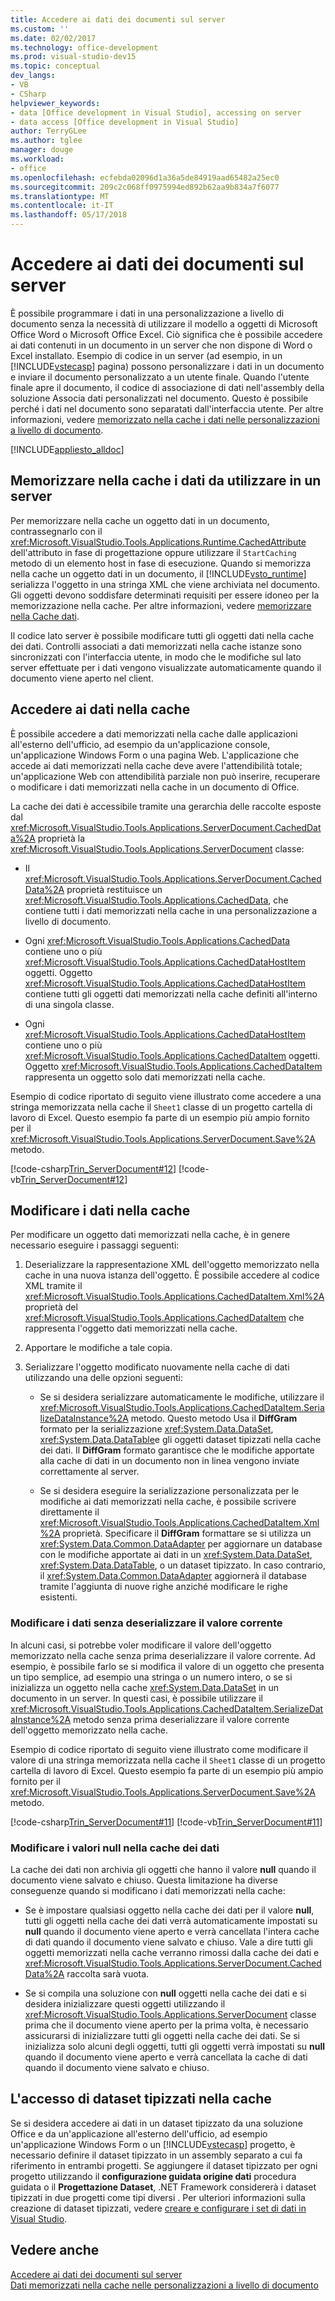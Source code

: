 ```yaml
---
title: Accedere ai dati dei documenti sul server
ms.custom: ''
ms.date: 02/02/2017
ms.technology: office-development
ms.prod: visual-studio-dev15
ms.topic: conceptual
dev_langs:
- VB
- CSharp
helpviewer_keywords:
- data [Office development in Visual Studio], accessing on server
- data access [Office development in Visual Studio]
author: TerryGLee
ms.author: tglee
manager: douge
ms.workload:
- office
ms.openlocfilehash: ecfebda02096d1a36a5de84919aad65482a25ec0
ms.sourcegitcommit: 209c2c068ff0975994ed892b62aa9b834a7f6077
ms.translationtype: MT
ms.contentlocale: it-IT
ms.lasthandoff: 05/17/2018
---
```

# <a name="access-data-in-documents-on-the-server"></a>Accedere ai dati dei documenti sul server
  È possibile programmare i dati in una personalizzazione a livello di documento senza la necessità di utilizzare il modello a oggetti di Microsoft Office Word o Microsoft Office Excel. Ciò significa che è possibile accedere ai dati contenuti in un documento in un server che non dispone di Word o Excel installato. Esempio di codice in un server (ad esempio, in un [!INCLUDE[vstecasp](../sharepoint/includes/vstecasp-md.md)] pagina) possono personalizzare i dati in un documento e inviare il documento personalizzato a un utente finale. Quando l'utente finale apre il documento, il codice di associazione di dati nell'assembly della soluzione Associa dati personalizzati nel documento. Questo è possibile perché i dati nel documento sono separatati dall'interfaccia utente. Per altre informazioni, vedere [memorizzato nella cache i dati nelle personalizzazioni a livello di documento](../vsto/cached-data-in-document-level-customizations.md).  

 [!INCLUDE[appliesto_alldoc](../vsto/includes/appliesto-alldoc-md.md)]  

## <a name="cache-data-for-use-on-a-server"></a>Memorizzare nella cache i dati da utilizzare in un server  
 Per memorizzare nella cache un oggetto dati in un documento, contrassegnarlo con il <xref:Microsoft.VisualStudio.Tools.Applications.Runtime.CachedAttribute> dell'attributo in fase di progettazione oppure utilizzare il `StartCaching` metodo di un elemento host in fase di esecuzione. Quando si memorizza nella cache un oggetto dati in un documento, il [!INCLUDE[vsto_runtime](../vsto/includes/vsto-runtime-md.md)] serializza l'oggetto in una stringa XML che viene archiviata nel documento. Gli oggetti devono soddisfare determinati requisiti per essere idoneo per la memorizzazione nella cache. Per altre informazioni, vedere [memorizzare nella Cache dati](../vsto/caching-data.md).  

 Il codice lato server è possibile modificare tutti gli oggetti dati nella cache dei dati. Controlli associati a dati memorizzati nella cache istanze sono sincronizzati con l'interfaccia utente, in modo che le modifiche sul lato server effettuate per i dati vengono visualizzate automaticamente quando il documento viene aperto nel client.  

## <a name="access-data-in-the-cache"></a>Accedere ai dati nella cache  
 È possibile accedere a dati memorizzati nella cache dalle applicazioni all'esterno dell'ufficio, ad esempio da un'applicazione console, un'applicazione Windows Form o una pagina Web. L'applicazione che accede ai dati memorizzati nella cache deve avere l'attendibilità totale; un'applicazione Web con attendibilità parziale non può inserire, recuperare o modificare i dati memorizzati nella cache in un documento di Office.  

 La cache dei dati è accessibile tramite una gerarchia delle raccolte esposte dal <xref:Microsoft.VisualStudio.Tools.Applications.ServerDocument.CachedData%2A> proprietà la <xref:Microsoft.VisualStudio.Tools.Applications.ServerDocument> classe:  

-   Il <xref:Microsoft.VisualStudio.Tools.Applications.ServerDocument.CachedData%2A> proprietà restituisce un <xref:Microsoft.VisualStudio.Tools.Applications.CachedData>, che contiene tutti i dati memorizzati nella cache in una personalizzazione a livello di documento.  

-   Ogni <xref:Microsoft.VisualStudio.Tools.Applications.CachedData> contiene uno o più <xref:Microsoft.VisualStudio.Tools.Applications.CachedDataHostItem> oggetti. Oggetto <xref:Microsoft.VisualStudio.Tools.Applications.CachedDataHostItem> contiene tutti gli oggetti dati memorizzati nella cache definiti all'interno di una singola classe.  

-   Ogni <xref:Microsoft.VisualStudio.Tools.Applications.CachedDataHostItem> contiene uno o più <xref:Microsoft.VisualStudio.Tools.Applications.CachedDataItem> oggetti. Oggetto <xref:Microsoft.VisualStudio.Tools.Applications.CachedDataItem> rappresenta un oggetto solo dati memorizzati nella cache.  

 Esempio di codice riportato di seguito viene illustrato come accedere a una stringa memorizzata nella cache il `Sheet1` classe di un progetto cartella di lavoro di Excel. Questo esempio fa parte di un esempio più ampio fornito per il <xref:Microsoft.VisualStudio.Tools.Applications.ServerDocument.Save%2A> metodo.  

 [!code-csharp[Trin_ServerDocument#12](../vsto/codesnippet/CSharp/Trin_ServerDocument/Form1.cs#12)]
 [!code-vb[Trin_ServerDocument#12](../vsto/codesnippet/VisualBasic/Trin_ServerDocument/Form1.vb#12)]  

## <a name="modify-data-in-the-cache"></a>Modificare i dati nella cache  
 Per modificare un oggetto dati memorizzati nella cache, è in genere necessario eseguire i passaggi seguenti:  

1.  Deserializzare la rappresentazione XML dell'oggetto memorizzato nella cache in una nuova istanza dell'oggetto. È possibile accedere al codice XML tramite il <xref:Microsoft.VisualStudio.Tools.Applications.CachedDataItem.Xml%2A> proprietà del <xref:Microsoft.VisualStudio.Tools.Applications.CachedDataItem> che rappresenta l'oggetto dati memorizzati nella cache.  

2.  Apportare le modifiche a tale copia.  

3.  Serializzare l'oggetto modificato nuovamente nella cache di dati utilizzando una delle opzioni seguenti:  

    -   Se si desidera serializzare automaticamente le modifiche, utilizzare il <xref:Microsoft.VisualStudio.Tools.Applications.CachedDataItem.SerializeDataInstance%2A> metodo. Questo metodo Usa il **DiffGram** formato per la serializzazione <xref:System.Data.DataSet>, <xref:System.Data.DataTable>e gli oggetti dataset tipizzati nella cache dei dati. Il **DiffGram** formato garantisce che le modifiche apportate alla cache di dati in un documento non in linea vengono inviate correttamente al server.  

    -   Se si desidera eseguire la serializzazione personalizzata per le modifiche ai dati memorizzati nella cache, è possibile scrivere direttamente il <xref:Microsoft.VisualStudio.Tools.Applications.CachedDataItem.Xml%2A> proprietà. Specificare il **DiffGram** formattare se si utilizza un <xref:System.Data.Common.DataAdapter> per aggiornare un database con le modifiche apportate ai dati in un <xref:System.Data.DataSet>, <xref:System.Data.DataTable>, o un dataset tipizzato. In caso contrario, il <xref:System.Data.Common.DataAdapter> aggiornerà il database tramite l'aggiunta di nuove righe anziché modificare le righe esistenti.  

### <a name="modify-data-without-deserializing-the-current-value"></a>Modificare i dati senza deserializzare il valore corrente  
 In alcuni casi, si potrebbe voler modificare il valore dell'oggetto memorizzato nella cache senza prima deserializzare il valore corrente. Ad esempio, è possibile farlo se si modifica il valore di un oggetto che presenta un tipo semplice, ad esempio una stringa o un numero intero, o se si inizializza un oggetto nella cache <xref:System.Data.DataSet> in un documento in un server. In questi casi, è possibile utilizzare il <xref:Microsoft.VisualStudio.Tools.Applications.CachedDataItem.SerializeDataInstance%2A> metodo senza prima deserializzare il valore corrente dell'oggetto memorizzato nella cache.  

 Esempio di codice riportato di seguito viene illustrato come modificare il valore di una stringa memorizzata nella cache il `Sheet1` classe di un progetto cartella di lavoro di Excel. Questo esempio fa parte di un esempio più ampio fornito per il <xref:Microsoft.VisualStudio.Tools.Applications.ServerDocument.Save%2A> metodo.  

 [!code-csharp[Trin_ServerDocument#11](../vsto/codesnippet/CSharp/Trin_ServerDocument/Form1.cs#11)]
 [!code-vb[Trin_ServerDocument#11](../vsto/codesnippet/VisualBasic/Trin_ServerDocument/Form1.vb#11)]  

### <a name="modify-null-values-in-the-data-cache"></a>Modificare i valori null nella cache dei dati  
 La cache dei dati non archivia gli oggetti che hanno il valore **null** quando il documento viene salvato e chiuso. Questa limitazione ha diverse conseguenze quando si modificano i dati memorizzati nella cache:  

-   Se è impostare qualsiasi oggetto nella cache dei dati per il valore **null**, tutti gli oggetti nella cache dei dati verrà automaticamente impostati su **null** quando il documento viene aperto e verrà cancellata l'intera cache di dati quando il documento viene salvato e chiuso. Vale a dire tutti gli oggetti memorizzati nella cache verranno rimossi dalla cache dei dati e <xref:Microsoft.VisualStudio.Tools.Applications.ServerDocument.CachedData%2A> raccolta sarà vuota.  

-   Se si compila una soluzione con **null** oggetti nella cache dei dati e si desidera inizializzare questi oggetti utilizzando il <xref:Microsoft.VisualStudio.Tools.Applications.ServerDocument> classe prima che il documento viene aperto per la prima volta, è necessario assicurarsi di inizializzare tutti gli oggetti nella cache dei dati. Se si inizializza solo alcuni degli oggetti, tutti gli oggetti verrà impostati su **null** quando il documento viene aperto e verrà cancellata la cache di dati quando il documento viene salvato e chiuso.  

## <a name="access-typed-datasets-in-the-cache"></a>L'accesso di dataset tipizzati nella cache  
 Se si desidera accedere ai dati in un dataset tipizzato da una soluzione Office e da un'applicazione all'esterno dell'ufficio, ad esempio un'applicazione Windows Form o un [!INCLUDE[vstecasp](../sharepoint/includes/vstecasp-md.md)] progetto, è necessario definire il dataset tipizzato in un assembly separato a cui fa riferimento in entrambi progetti. Se aggiungere il dataset tipizzato per ogni progetto utilizzando il **configurazione guidata origine dati** procedura guidata o il **Progettazione Dataset**, .NET Framework considererà i dataset tipizzati in due progetti come tipi diversi . Per ulteriori informazioni sulla creazione di dataset tipizzati, vedere [creare e configurare i set di dati in Visual Studio](/visualstudio/data-tools/create-and-configure-datasets-in-visual-studio).  

## <a name="see-also"></a>Vedere anche  
 [Accedere ai dati dei documenti sul server](../vsto/accessing-data-in-documents-on-the-server.md)   
 [Dati memorizzati nella cache nelle personalizzazioni a livello di documento](../vsto/cached-data-in-document-level-customizations.md)  
